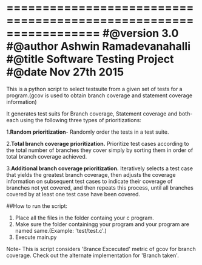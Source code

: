 =================================================================
	#@version  3.0
	#@author   Ashwin Ramadevanahalli
	#@title    Software Testing Project
	#@date	   Nov 27th 2015
=================================================================

This is a python script to select testsuite from a given set of tests for a program.(gcov is used to obtain branch coverage and statement coverage information)

It generates test suits for Branch coverage, Statement coverage and both-each using the following three types of prioritizations:

1.**Random prioritization**- Randomly order the tests in a test suite.


2.**Total branch coverage prioritization.** Prioritize test cases according to the total number of branches they cover simply by sorting them in order of total branch coverage achieved.


3.**Additional branch coverage prioritization.** Iteratively selects a test case that yields the greatest branch coverage, then adjusts the coverage information on subsequent test cases to indicate their coverage of branches not yet covered, and then repeats this process, until all branches covered by at least one test case have been covered.  

##How to run the script:
1. Place all the files in the folder containg your c program.
2. Make sure the folder containingg your program and your program are named same.(Example: 'test/test.c'.)
3. Execute main.py


Note- This is script considers 'Brance Excecuted' metric of gcov for branch coverage. Check out the alternate implementation for 'Branch taken'. 
